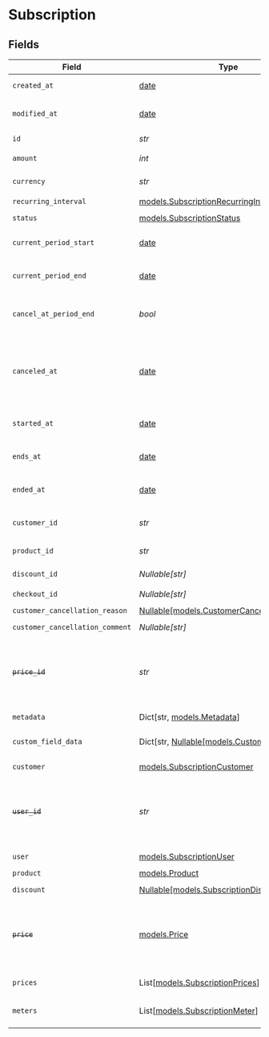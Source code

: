 # Subscription


## Fields

| Field                                                                                                                         | Type                                                                                                                          | Required                                                                                                                      | Description                                                                                                                   |
| ----------------------------------------------------------------------------------------------------------------------------- | ----------------------------------------------------------------------------------------------------------------------------- | ----------------------------------------------------------------------------------------------------------------------------- | ----------------------------------------------------------------------------------------------------------------------------- |
| `created_at`                                                                                                                  | [date](https://docs.python.org/3/library/datetime.html#date-objects)                                                          | :heavy_check_mark:                                                                                                            | Creation timestamp of the object.                                                                                             |
| `modified_at`                                                                                                                 | [date](https://docs.python.org/3/library/datetime.html#date-objects)                                                          | :heavy_check_mark:                                                                                                            | Last modification timestamp of the object.                                                                                    |
| `id`                                                                                                                          | *str*                                                                                                                         | :heavy_check_mark:                                                                                                            | The ID of the object.                                                                                                         |
| `amount`                                                                                                                      | *int*                                                                                                                         | :heavy_check_mark:                                                                                                            | The amount of the subscription.                                                                                               |
| `currency`                                                                                                                    | *str*                                                                                                                         | :heavy_check_mark:                                                                                                            | The currency of the subscription.                                                                                             |
| `recurring_interval`                                                                                                          | [models.SubscriptionRecurringInterval](../models/subscriptionrecurringinterval.md)                                            | :heavy_check_mark:                                                                                                            | N/A                                                                                                                           |
| `status`                                                                                                                      | [models.SubscriptionStatus](../models/subscriptionstatus.md)                                                                  | :heavy_check_mark:                                                                                                            | N/A                                                                                                                           |
| `current_period_start`                                                                                                        | [date](https://docs.python.org/3/library/datetime.html#date-objects)                                                          | :heavy_check_mark:                                                                                                            | The start timestamp of the current billing period.                                                                            |
| `current_period_end`                                                                                                          | [date](https://docs.python.org/3/library/datetime.html#date-objects)                                                          | :heavy_check_mark:                                                                                                            | The end timestamp of the current billing period.                                                                              |
| `cancel_at_period_end`                                                                                                        | *bool*                                                                                                                        | :heavy_check_mark:                                                                                                            | Whether the subscription will be canceled at the end of the current period.                                                   |
| `canceled_at`                                                                                                                 | [date](https://docs.python.org/3/library/datetime.html#date-objects)                                                          | :heavy_check_mark:                                                                                                            | The timestamp when the subscription was canceled. The subscription might still be active if `cancel_at_period_end` is `true`. |
| `started_at`                                                                                                                  | [date](https://docs.python.org/3/library/datetime.html#date-objects)                                                          | :heavy_check_mark:                                                                                                            | The timestamp when the subscription started.                                                                                  |
| `ends_at`                                                                                                                     | [date](https://docs.python.org/3/library/datetime.html#date-objects)                                                          | :heavy_check_mark:                                                                                                            | The timestamp when the subscription will end.                                                                                 |
| `ended_at`                                                                                                                    | [date](https://docs.python.org/3/library/datetime.html#date-objects)                                                          | :heavy_check_mark:                                                                                                            | The timestamp when the subscription ended.                                                                                    |
| `customer_id`                                                                                                                 | *str*                                                                                                                         | :heavy_check_mark:                                                                                                            | The ID of the subscribed customer.                                                                                            |
| `product_id`                                                                                                                  | *str*                                                                                                                         | :heavy_check_mark:                                                                                                            | The ID of the subscribed product.                                                                                             |
| `discount_id`                                                                                                                 | *Nullable[str]*                                                                                                               | :heavy_check_mark:                                                                                                            | The ID of the applied discount, if any.                                                                                       |
| `checkout_id`                                                                                                                 | *Nullable[str]*                                                                                                               | :heavy_check_mark:                                                                                                            | N/A                                                                                                                           |
| `customer_cancellation_reason`                                                                                                | [Nullable[models.CustomerCancellationReason]](../models/customercancellationreason.md)                                        | :heavy_check_mark:                                                                                                            | N/A                                                                                                                           |
| `customer_cancellation_comment`                                                                                               | *Nullable[str]*                                                                                                               | :heavy_check_mark:                                                                                                            | N/A                                                                                                                           |
| ~~`price_id`~~                                                                                                                | *str*                                                                                                                         | :heavy_check_mark:                                                                                                            | : warning: ** DEPRECATED **: This will be removed in a future release, please migrate away from it as soon as possible.       |
| `metadata`                                                                                                                    | Dict[str, [models.Metadata](../models/metadata.md)]                                                                           | :heavy_check_mark:                                                                                                            | N/A                                                                                                                           |
| `custom_field_data`                                                                                                           | Dict[str, [Nullable[models.CustomFieldData]](../models/customfielddata.md)]                                                   | :heavy_minus_sign:                                                                                                            | Key-value object storing custom field values.                                                                                 |
| `customer`                                                                                                                    | [models.SubscriptionCustomer](../models/subscriptioncustomer.md)                                                              | :heavy_check_mark:                                                                                                            | N/A                                                                                                                           |
| ~~`user_id`~~                                                                                                                 | *str*                                                                                                                         | :heavy_check_mark:                                                                                                            | : warning: ** DEPRECATED **: This will be removed in a future release, please migrate away from it as soon as possible.       |
| `user`                                                                                                                        | [models.SubscriptionUser](../models/subscriptionuser.md)                                                                      | :heavy_check_mark:                                                                                                            | N/A                                                                                                                           |
| `product`                                                                                                                     | [models.Product](../models/product.md)                                                                                        | :heavy_check_mark:                                                                                                            | A product.                                                                                                                    |
| `discount`                                                                                                                    | [Nullable[models.SubscriptionDiscount]](../models/subscriptiondiscount.md)                                                    | :heavy_check_mark:                                                                                                            | N/A                                                                                                                           |
| ~~`price`~~                                                                                                                   | [models.Price](../models/price.md)                                                                                            | :heavy_check_mark:                                                                                                            | : warning: ** DEPRECATED **: This will be removed in a future release, please migrate away from it as soon as possible.       |
| `prices`                                                                                                                      | List[[models.SubscriptionPrices](../models/subscriptionprices.md)]                                                            | :heavy_check_mark:                                                                                                            | List of enabled prices for the subscription.                                                                                  |
| `meters`                                                                                                                      | List[[models.SubscriptionMeter](../models/subscriptionmeter.md)]                                                              | :heavy_check_mark:                                                                                                            | List of meters associated with the subscription.                                                                              |